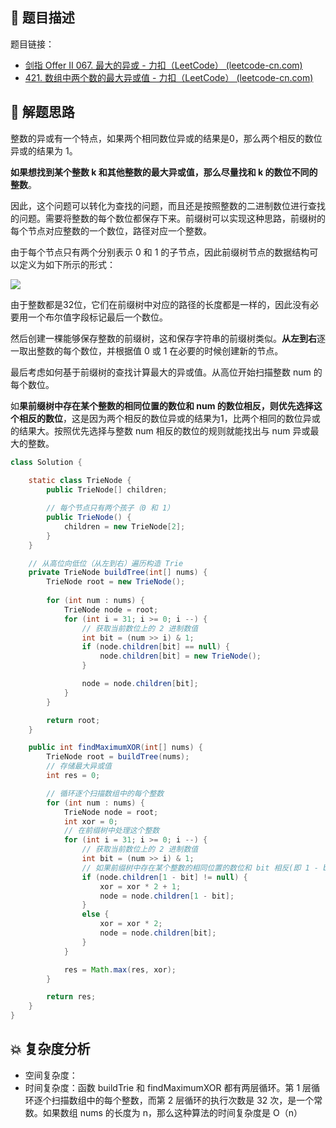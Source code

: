 ## 📃 题目描述

题目链接：

- [剑指 Offer II 067. 最大的异或 - 力扣（LeetCode） (leetcode-cn.com)](https://leetcode-cn.com/problems/ms70jA/)
- [421. 数组中两个数的最大异或值 - 力扣（LeetCode） (leetcode-cn.com)](https://leetcode-cn.com/problems/maximum-xor-of-two-numbers-in-an-array/)

## 🔔 解题思路

整数的异或有一个特点，如果两个相同数位异或的结果是0，那么两个相反的数位异或的结果为 1。

**如果想找到某个整数 k 和其他整数的最大异或值，那么尽量找和 k 的数位不同的整数**。

因此，这个问题可以转化为查找的问题，而且还是按照整数的二进制数位进行查找的问题。需要将整数的每个数位都保存下来。前缀树可以实现这种思路，前缀树的每个节点对应整数的一个数位，路径对应一个整数。

由于每个节点只有两个分别表示 0 和 1 的子节点，因此前缀树节点的数据结构可以定义为如下所示的形式：

![](https://cs-wiki.oss-cn-shanghai.aliyuncs.com/img/20220504114035.png)

由于整数都是32位，它们在前缀树中对应的路径的长度都是一样的，因此没有必要用一个布尔值字段标记最后一个数位。

然后创建一棵能够保存整数的前缀树，这和保存字符串的前缀树类似。**从左到右**逐一取出整数的每个数位，并根据值 0 或 1 在必要的时候创建新的节点。

最后考虑如何基于前缀树的查找计算最大的异或值。从高位开始扫描整数 num 的每个数位。

如**果前缀树中存在某个整数的相同位置的数位和 num 的数位相反，则优先选择这个相反的数位**，这是因为两个相反的数位异或的结果为1，比两个相同的数位异或的结果大。按照优先选择与整数 num 相反的数位的规则就能找出与 num 异或最大的整数。


```java
class Solution {
    
    static class TrieNode {
        public TrieNode[] children;

        // 每个节点只有两个孩子（0 和 1）
        public TrieNode() {
            children = new TrieNode[2];
        }
    }

    // 从高位向低位（从左到右）遍历构造 Trie
    private TrieNode buildTree(int[] nums) {
        TrieNode root = new TrieNode();
        
        for (int num : nums) {
            TrieNode node = root;
            for (int i = 31; i >= 0; i --) {
                // 获取当前数位上的 2 进制数值
                int bit = (num >> i) & 1;
                if (node.children[bit] == null) {
                    node.children[bit] = new TrieNode();
                }

                node = node.children[bit];
            }
        }

        return root;
    }

    public int findMaximumXOR(int[] nums) {
        TrieNode root = buildTree(nums);
        // 存储最大异或值
        int res = 0;

        // 循环逐个扫描数组中的每个整数
        for (int num : nums) {
            TrieNode node = root;
            int xor = 0;
            // 在前缀树中处理这个整数
            for (int i = 31; i >= 0; i --) {
                // 获取当前数位上的 2 进制数值
                int bit = (num >> i) & 1;
                // 如果前缀树中存在某个整数的相同位置的数位和 bit 相反(即 1 - bit)，则优先选择这个相反的数位
                if (node.children[1 - bit] != null) {
                    xor = xor * 2 + 1;
                    node = node.children[1 - bit];
                }
                else {
                    xor = xor * 2;
                    node = node.children[bit];
                }
            }

            res = Math.max(res, xor);
        }

        return res;
    }
}
```

## 💥 复杂度分析

- 空间复杂度：
- 时间复杂度：函数 buildTrie 和 findMaximumXOR 都有两层循环。第 1 层循环逐个扫描数组中的每个整数，而第 2 层循环的执行次数是 32 次，是一个常数。如果数组 nums 的长度为 n，那么这种算法的时间复杂度是 O（n）

